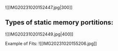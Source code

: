 ![[IMG20231020152447.jpg|300]]

## Types of static memory portitions:
![[IMG20231020152449.jpg|400]]

Example of Fits:
![[IMG20231020155206.jpg]]


